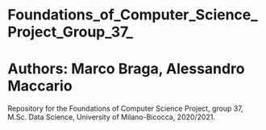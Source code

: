 # Foundations_of_Computer_Science_Project_Group_37_
# Authors: Marco Braga, Alessandro Maccario

Repository for the Foundations of Computer Science Project, group 37, M.Sc. Data Science, University of Milano-Bicocca, 2020/2021.

